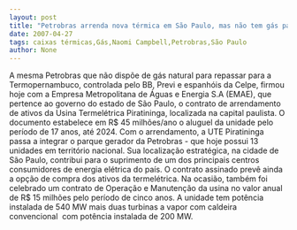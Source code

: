 ```yaml
---
layout: post
title: "Petrobras arrenda nova térmica em São Paulo, mas não tem gás para a Termopernambuco"
date: 2007-04-27
tags: caixas térmicas,Gás,Naomi Campbell,Petrobras,São Paulo
author: None
---
```

A mesma Petrobras que não dispõe de gás natural para repassar para a Termopernambuco, controlada pelo BB, Previ e espanhóis da Celpe, firmou hoje com a Empresa Metropolitana de Águas e Energia S.A (EMAE), que pertence ao governo do estado de São Paulo, o contrato de arrendamento de ativos da Usina Termelétrica Piratininga, localizada na capital paulista. 
O documento estabelece em R$ 45 milhões/ano o aluguel da unidade pelo período de 17 anos, até 2024. 
Com o arrendamento, a UTE Piratininga passa a integrar o parque gerador da Petrobras - que hoje possui 13 unidades em território nacional. 
Sua localização estratégica, na cidade de São Paulo, contribui para o suprimento de um dos principais centros consumidores de energia elétrica do país.
O contrato assinado prevê ainda a opção de compra dos ativos da termelétrica. Na ocasião, também foi celebrado um contrato de Operação e Manutenção da usina no valor anual de R$ 15 milhões pelo período de cinco anos.
A unidade tem potência instalada de 540 MW mais duas turbinas a vapor com caldeira convencional&nbsp; com potência instalada de 200 MW.  
